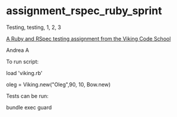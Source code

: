 assignment_rspec_ruby_sprint
============================

Testing, testing, 1, 2, 3

[A Ruby and RSpec testing assignment from the Viking Code School](http://www.vikingcodeschool.com)

Andrea A


To run script:

load 'viking.rb'

oleg = Viking.new("Oleg",90, 10, Bow.new)


Tests can be run:

bundle exec guard